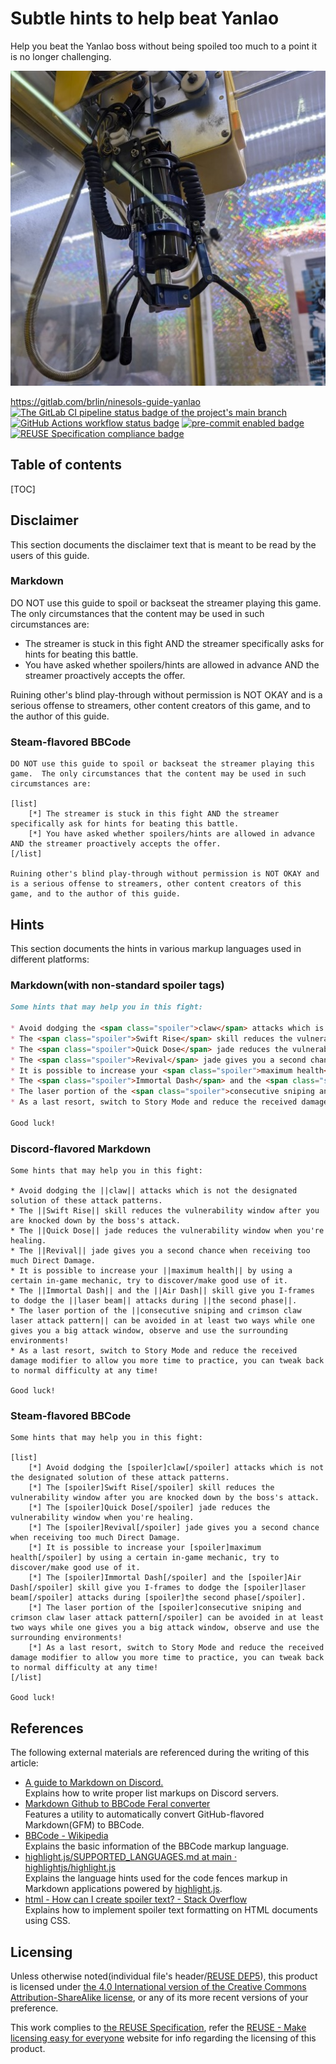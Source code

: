 # Subtle hints to help beat Yanlao

Help you beat the Yanlao boss without being spoiled too much to a point it is no
longer challenging.

![Article branding image that shows a mechanical claw of the claw machine arcade game in Taiwan](branding.512px.jpg "A mechanical claw of the claw machine arcade game in Taiwan")

<https://gitlab.com/brlin/ninesols-guide-yanlao>  
[![The GitLab CI pipeline status badge of the project's `main` branch](https://gitlab.com/brlin/ninesols-guide-yanlao/badges/main/pipeline.svg?ignore_skipped=true "Click here to check out the comprehensive status of the GitLab CI pipelines")](https://gitlab.com/brlin/ninesols-guide-yanlao/-/pipelines) [![GitHub Actions workflow status badge](https://github.com/brlin-tw/ninesols-guide-yanlao/actions/workflows/check-potential-problems.yml/badge.svg "GitHub Actions workflow status")](https://github.com/brlin-tw/ninesols-guide-yanlao/actions/workflows/check-potential-problems.yml) [![pre-commit enabled badge](https://img.shields.io/badge/pre--commit-enabled-brightgreen?logo=pre-commit&logoColor=white "This project uses pre-commit to check potential problems")](https://pre-commit.com/) [![REUSE Specification compliance badge](https://api.reuse.software/badge/gitlab.com/brlin/ninesols-guide-yanlao "This project complies to the REUSE specification to decrease software licensing costs")](https://api.reuse.software/info/gitlab.com/brlin/ninesols-guide-yanlao)

## Table of contents

[TOC]

## Disclaimer

This section documents the disclaimer text that is meant to be read by the users
of this guide.

### Markdown

DO NOT use this guide to spoil or backseat the streamer playing this game.  The
only circumstances that the content may be used in such circumstances are:

* The streamer is stuck in this fight AND the streamer specifically asks for
  hints for beating this battle.
* You have asked whether spoilers/hints are allowed in advance AND the streamer
  proactively accepts the offer.

Ruining other's blind play-through without permission is NOT OKAY and is a
serious offense to streamers, other content creators of this game, and to
the author of this guide.

### Steam-flavored BBCode

```bbcode
DO NOT use this guide to spoil or backseat the streamer playing this game.  The only circumstances that the content may be used in such circumstances are:

[list]
    [*] The streamer is stuck in this fight AND the streamer specifically ask for hints for beating this battle.
    [*] You have asked whether spoilers/hints are allowed in advance AND the streamer proactively accepts the offer.
[/list]

Ruining other's blind play-through without permission is NOT OKAY and is a serious offense to streamers, other content creators of this game, and to the author of this guide.
```

## Hints

This section documents the hints in various markup languages used in different
platforms:

### Markdown(with non-standard spoiler tags)

```markdown
Some hints that may help you in this fight:

* Avoid dodging the <span class="spoiler">claw</span> attacks which is not the designated solution of these attack patterns.
* The <span class="spoiler">Swift Rise</span> skill reduces the vulnerability window after you are knocked down by the boss's attack.
* The <span class="spoiler">Quick Dose</span> jade reduces the vulnerability window when you're healing.
* The <span class="spoiler">Revival</span> jade gives you a second chance when receiving too much Direct Damage.
* It is possible to increase your <span class="spoiler">maximum health</span> by using a certain in-game mechanic, try to discover/make good use of it.
* The <span class="spoiler">Immortal Dash</span> and the <span class="spoiler">Air Dash</span> skill give you I-frames to dodge the <span class="spoiler">laser beam</span> attacks during <span class="spoiler">the second phase</span>.
* The laser portion of the <span class="spoiler">consecutive sniping and crimson claw laser attack pattern</span> can be avoided in at least two ways while one gives you a big attack window, observe and use the surrounding environments!
* As a last resort, switch to Story Mode and reduce the received damage modifier to allow you more time to practice, you can tweak back to normal difficulty at any time!

Good luck!
```

### Discord-flavored Markdown

```discord
Some hints that may help you in this fight:

* Avoid dodging the ||claw|| attacks which is not the designated solution of these attack patterns.
* The ||Swift Rise|| skill reduces the vulnerability window after you are knocked down by the boss's attack.
* The ||Quick Dose|| jade reduces the vulnerability window when you're healing.
* The ||Revival|| jade gives you a second chance when receiving too much Direct Damage.
* It is possible to increase your ||maximum health|| by using a certain in-game mechanic, try to discover/make good use of it.
* The ||Immortal Dash|| and the ||Air Dash|| skill give you I-frames to dodge the ||laser beam|| attacks during ||the second phase||.
* The laser portion of the ||consecutive sniping and crimson claw laser attack pattern|| can be avoided in at least two ways while one gives you a big attack window, observe and use the surrounding environments!
* As a last resort, switch to Story Mode and reduce the received damage modifier to allow you more time to practice, you can tweak back to normal difficulty at any time!

Good luck!
```

### Steam-flavored BBCode

```bbcode
Some hints that may help you in this fight:

[list]
    [*] Avoid dodging the [spoiler]claw[/spoiler] attacks which is not the designated solution of these attack patterns.
    [*] The [spoiler]Swift Rise[/spoiler] skill reduces the vulnerability window after you are knocked down by the boss's attack.
    [*] The [spoiler]Quick Dose[/spoiler] jade reduces the vulnerability window when you're healing.
    [*] The [spoiler]Revival[/spoiler] jade gives you a second chance when receiving too much Direct Damage.
    [*] It is possible to increase your [spoiler]maximum health[/spoiler] by using a certain in-game mechanic, try to discover/make good use of it.
    [*] The [spoiler]Immortal Dash[/spoiler] and the [spoiler]Air Dash[/spoiler] skill give you I-frames to dodge the [spoiler]laser beam[/spoiler] attacks during [spoiler]the second phase[/spoiler].
    [*] The laser portion of the [spoiler]consecutive sniping and crimson claw laser attack pattern[/spoiler] can be avoided in at least two ways while one gives you a big attack window, observe and use the surrounding environments!
    [*] As a last resort, switch to Story Mode and reduce the received damage modifier to allow you more time to practice, you can tweak back to normal difficulty at any time!
[/list]

Good luck!
```

## References

The following external materials are referenced during the writing of this article:

* [A guide to Markdown on Discord.](https://gist.github.com/matthewzring/9f7bbfd102003963f9be7dbcf7d40e51)  
  Explains how to write proper list markups on Discord servers.
* [Markdown Github to BBCode Feral converter](https://feralhosting.github.io/)  
  Features a utility to automatically convert GitHub-flavored Markdown(GFM) to BBCode.
* [BBCode - Wikipedia](https://en.wikipedia.org/wiki/BBCode)  
  Explains the basic information of the BBCode markup language.
* [highlight.js/SUPPORTED_LANGUAGES.md at main · highlightjs/highlight.js](https://github.com/highlightjs/highlight.js/blob/main/SUPPORTED_LANGUAGES.md)  
  Explains the language hints used for the code fences markup in Markdown
  applications powered by [highlight.js](https://highlightjs.org/).
* [html - How can I create spoiler text? - Stack Overflow](https://stackoverflow.com/questions/28615544/how-can-i-create-spoiler-text)  
  Explains how to implement spoiler text formatting on HTML documents using CSS.

## Licensing

Unless otherwise noted(individual file's header/[REUSE DEP5](.reuse/dep5)), this product is licensed under [the 4.0 International version of the Creative Commons Attribution-ShareAlike license](https://creativecommons.org/licenses/by-sa/4.0/), or any of its more recent versions of your preference.

This work complies to [the REUSE Specification](https://reuse.software/spec/), refer the [REUSE - Make licensing easy for everyone](https://reuse.software/) website for info regarding the licensing of this product.

<!-- markdownlint-disable no-space-in-emphasis -->
<style>
    /* Configure spoiler text formatting on supported Markdown applications */
    .spoiler{
        background-color: gray;
        color: transparent;
        user-select: none;
    }
    .spoiler:hover{
        background-color: inherit;
        color: inherit;
    }
</style>
